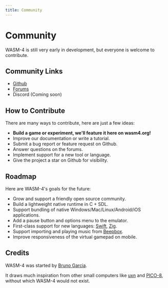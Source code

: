 ```yaml
---
title: Community
---
```


# Community

WASM-4 is still very early in development, but everyone is welcome to contribute.

## Community Links

- [Github](https://github.com/aduros/wasm4)
- [Forums](https://github.com/aduros/wasm4/discussions)
- Discord (Coming soon)

## How to Contribute

There are many ways to contribute, here are just a few ideas:

- **Build a game or experiment, we'll feature it here on wasm4.org!**
- Improve our documentation or write a tutorial.
- Submit a bug report or feature request on Github.
- Answer questions on the forums.
- Implement support for a new tool or language.
- Give the project a star on Github for visibility.

## Roadmap

Here are WASM-4's goals for the future:

- Grow and support a friendly open source community.
- Build a lightweight native runtime in C + SDL.
- Support bundling of native Windows/Mac/Linux/Android/iOS applications.
- Add a pause button and options menu to the emulator.
- First-class support for new languages: [Swift](https://swiftwasm.org/),
  [Zig](https://ziglang.org/).
- Support importing and playing music from [Beepbox](https://www.beepbox.co).
- Improve responsiveness of the virtual gamepad on mobile.

## Credits

WASM-4 was started by [Bruno Garcia](https://aduros.com).

It draws much inspiration from other small computers like
[uxn](https://wiki.xxiivv.com/site/uxn.html) and [PICO-8](https://www.lexaloffle.com/pico-8.php),
without which WASM-4 would not exist.
